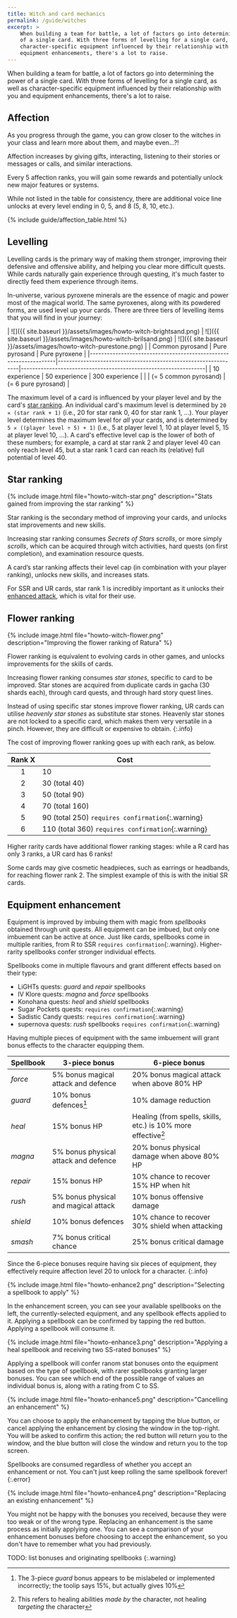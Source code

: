 ```yaml
---
title: Witch and card mechanics
permalink: /guide/witches
excerpt: >
    When building a team for battle, a lot of factors go into determining the power
    of a single card. With three forms of levelling for a single card, as well as
    character-specific equipment influenced by their relationship with you and
    equipment enhancements, there's a lot to raise.
---
```


When building a team for battle, a lot of factors go into determining the power
of a single card. With three forms of levelling for a single card, as well as
character-specific equipment influenced by their relationship with you and
equipment enhancements, there's a lot to raise.

## Affection

As you progress through the game, you can grow closer to the witches in your
class and learn more about them, and maybe even...?!

Affection increases by giving gifts, interacting, listening to their stories or
messages or calls, and similar interactions.

Every 5 affection ranks, you will gain some rewards and potentially unlock new
major features or systems.

While not listed in the table for consistency, there are additional voice line
unlocks at every level ending in 0, 5, and 8 (5, 8, 10, etc.).

{% include guide/affection_table.html %}

## Levelling

Levelling cards is the primary way of making them stronger, improving their
defensive and offensive ability, and helping you clear more difficult quests.
While cards naturally gain experience through questing, it's much faster to
directly feed them experience through items.

In-universe, various pyroxene minerals are the essence of magic and power most
of the magical world. The same pyroxenes, along with its powdered forms, are
used level up your cards. There are three tiers of levelling items that you will
find in your journey:

| ![]({{ site.baseurl }}/assets/images/howto-witch-brightsand.png) | ![]({{ site.baseurl }}/assets/images/howto-witch-brilsand.png) | ![]({{ site.baseurl }}/assets/images/howto-witch-purestone.png) |
| Common pyrosand                                                  | Pure pyrosand                                                  | Pure pyroxene                                                   |
|------------------------------------------------------------------|----------------------------------------------------------------|-----------------------------------------------------------------|
| 10 experience                                                    | 50 experience                                                  | 300 experience                                                  |
|                                                                  | (= 5 common pyrosand)                                          | (= 6 pure pyrosand)                                             |

The maximum level of a card is influenced by your player level and by the card's
[star ranking](#star-ranking). An individual card's maximum level is determined
by `20 ✕ (star rank + 1)` (i.e., 20 for star rank 0, 40 for star rank 1, ...).
Your player level determines the maximum level for *all* your cards, and is
determined by `5 ✕ ((player level ÷ 5) + 1)` (i.e., 5 at player level 1, 10 at
player level 5, 15 at player level 10, ...). A card's effective level cap is the
lower of both of these numbers; for example, a card at star rank 2 and player
level 40 can only reach level 45, but a star rank 1 card can reach its
(relative) full potential of level 40.

## Star ranking

{% include image.html file="howto-witch-star.png" description="Stats gained from
improving the star ranking" %}

Star ranking is the secondary method of improving your cards, and unlocks stat
improvements and new skills.

Increasing star ranking consumes *Secrets of Stars scrolls*, or more simply
*scrolls*, which can be acquired through witch activities, hard quests (on first
completion), and examination resource quests.

A card’s star ranking affects their level cap (in combination with your player
ranking), unlocks new skills, and increases stats.

For SSR and UR cards, star rank 1 is incredibly important as it unlocks their
[enhanced attack](battle#making-attacks), which is vital for their use.

## Flower ranking

{% include image.html file="howto-witch-flower.png" description="Improving the
flower ranking of Ratura" %}

Flower ranking is equivalent to evolving cards in other games, and unlocks
improvements for the skills of cards.

Increasing flower ranking consumes *star stones*, specific to card to be
improved. Star stones are acquired from duplicate cards in gacha (30 shards
each), through card quests, and through hard story quest lines.

Instead of using specific star stones improve flower ranking, UR cards can
utilise *heavenly star stones* as substitute star stones. Heavenly star stones
are not locked to a specific card, which makes them very versatile in a pinch.
However, they are difficult or expensive to obtain.
{:.info}

The cost of improving flower ranking goes up with each rank, as below.

| Rank X | Cost                                               |
|:------:|----------------------------------------------------|
| 1      | 10                                                 |
| 2      | 30 (total 40)                                      |
| 3      | 50 (total 90)                                      |
| 4      | 70 (total 160)                                     |
| 5      | 90 (total 250) `requires confirmation`{:.warning}  |
| 6      | 110 (total 360) `requires confirmation`{:.warning} |

Higher rarity cards have additional flower ranking stages: while a R card has
only 3 ranks, a UR card has 6 ranks!

Some cards may give cosmetic headpieces, such as earrings or headbands, for
reaching flower rank 2. The simplest example of this is with the initial SR
cards.

## Equipment enhancement

Equipment is improved by imbuing them with magic from *spellbooks* obtained
through unit quests. All equipment can be imbued, but only one imbuement can be
active at once. Just like cards, spellbooks come in multiple rarities, from R to
SSR `requires confirmation`{:.warning}. Higher-rarity spellbooks confer stronger
individual effects.

Spellbooks come in multiple flavours and grant different effects based on their type:

- LiGHTs quests: *guard* and *repair* spellbooks
- IV Klore quests: *magna* and *force* spellbooks
- Konohana quests: *heal* and *shield* spellbooks
- Sugar Pockets quests: `requires confirmation`{:.warning}
- Sadistic Candy quests: `requires confirmation`{:.warning}
- supernova quests: *rush* spellbooks `requires confirmation`{:.warning}

Having multiple pieces of equipment with the same imbuement will grant bonus
effects to the character equipping them.

| Spellbook | 3-piece bonus                        | 6-piece bonus                                                 |
|-----------|--------------------------------------|---------------------------------------------------------------|
| *force*   | 5% bonus magical attack and defence  | 20% bonus magical attack when above 80% HP                    |
| *guard*   | 10% bonus defences[^1]               | 10% damage reduction                                          |
| *heal*    | 15% bonus HP                         | Healing (from spells, skills, etc.) is 10% more effective[^2] |
| *magna*   | 5% bonus physical attack and defence | 20% bonus physical damage when above 80% HP                   |
| *repair*  | 15% bonus HP                         | 10% chance to recover 15% HP when hit                         |
| *rush*    | 5% bonus physical and magical attack | 10% bonus offensive damage                                    |
| *shield*  | 10% bonus defences                   | 10% chance to recover 30% shield when attacking               |
| *smash*   | 7% bonus critical chance             | 25% bonus critical damage                                     |

Since the 6-piece bonuses require having six pieces of equipment, they
effectively require affection level 20 to unlock for a character.
{:.info}

[^1]: The 3-piece *guard* bonus appears to be mislabeled or implemented incorrectly; the toolip says 15%, but actually gives 10%
[^2]: This refers to healing abilities *made by* the character, not healing *targeting* the character

{% include image.html file="howto-enhance2.png" description="Selecting a spellbook to apply" %}

In the enhancement screen, you can see your available spellbooks on the left,
the currently-selected equipment, and any spellbook effects applied to it.
Applying a spellbook can be confirmed by tapping the red button. Applying a
spellbook will consume it.

{% include image.html file="howto-enhance3.png" description="Applying a heal spellbook and receiving two SS-rated bonuses" %}

Applying a spellbook will confer ranom stat bonuses onto the equipment based on
the type of spellbook, with rarer spellbooks granting larger bonuses. You can
see which end of the possible range of values an individual bonus is, along with
a rating from C to SS.

{% include image.html file="howto-enhance5.png" description="Cancelling an enhancement" %}

You can choose to apply the enhancement by tapping the blue button, or cancel
applying the enhancement by closing the window in the top-right. You will be
asked to confirm this action; the red button will return you to the window, and
the blue button will close the window and return you to the top screen.

Spellbooks are consumed regardless of whether you accept an enhancement or not. You can't just keep rolling the same spellbook forever!
{:.error}

{% include image.html file="howto-enhance4.png" description="Replacing an existing enhancement" %}

You might not be happy with the bonuses you received, because they were too weak
or of the wrong type. Replacing an enhancement is the same process as initially
applying one. You can see a comparison of your enhancement bonuses before
choosing to accept the enhancement, so you don't have to remember what you had
previously.

TODO: list bonuses and originating spellbooks
{:.warning}
